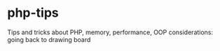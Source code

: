 # php-tips
Tips and tricks about PHP, memory, performance, OOP considerations: going back to drawing board
